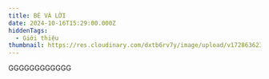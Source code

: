 ```yaml
---
title: BÉ VÀ LỜI
date: 2024-10-16T15:29:00.000Z
hiddenTags:
  - Giới thiệu
thumbnail: https://res.cloudinary.com/dxtb6rv7y/image/upload/v1728636238/be_va_loi_9_xl2upk.jpg
---
```

GGGGGGGGGGGG
